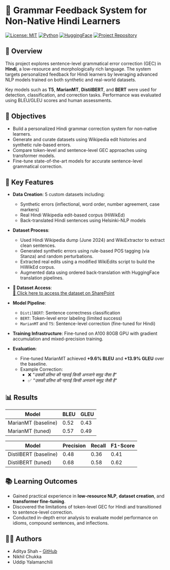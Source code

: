 # 📝 Grammar Feedback System for Non-Native Hindi Learners

[![License: MIT](https://img.shields.io/badge/License-MIT-green.svg)](LICENSE)
[![Python](https://img.shields.io/badge/Python-3.10+-blue.svg)](https://www.python.org/)
[![HuggingFace](https://img.shields.io/badge/HuggingFace-Transformers-yellow)](https://huggingface.co/transformers/)
[![Project Repository](https://img.shields.io/badge/GitHub-NLP_Project-blue)](https://github.com/uddeepyalamanchili/NLP_Project)

## 📌 Overview

This project explores sentence-level grammatical error correction (GEC) in **Hindi**, a low-resource and morphologically rich language. The system targets personalized feedback for Hindi learners by leveraging advanced NLP models trained on both synthetic and real-world datasets.

Key models such as **T5**, **MarianMT**, **DistilBERT**, and **BERT** were used for detection, classification, and correction tasks. Performance was evaluated using BLEU/GLEU scores and human assessments.

## 🎯 Objectives

- Build a personalized Hindi grammar correction system for non-native learners.
- Generate and curate datasets using Wikipedia edit histories and synthetic rule-based errors.
- Compare token-level and sentence-level GEC approaches using transformer models.
- Fine-tune state-of-the-art models for accurate sentence-level grammatical correction.

## 🧠 Key Features

- **Data Creation**: 5 custom datasets including:
  - Synthetic errors (inflectional, word order, number agreement, case markers)
  - Real Hindi Wikipedia edit-based corpus (HiWikEd)
  - Back-translated Hindi sentences using Helsinki-NLP models

- **Dataset Process**:
  - Used Hindi Wikipedia dump (June 2024) and WikiExtractor to extract clean sentences.
  - Generated synthetic errors using rule-based POS tagging (via Stanza) and random perturbations.
  - Extracted real edits using a modified WikiEdits script to build the HiWikEd corpus.
  - Augmented data using ordered back-translation with HuggingFace translation pipelines.

- **🔗 Dataset Access**:  
  [📂 Click here to access the dataset on SharePoint](https://gmuedu-my.sharepoint.com/:f:/g/personal/uyalaman_gmu_edu/El9MKJSpVBtGutpSgO0OHxAB6IN_FFDzzj_mI7uipYpyLQ?e=dHs31D)

- **Model Pipeline**:
  - `DistilBERT`: Sentence correctness classification
  - `BERT`: Token-level error labeling (limited success)
  - `MarianMT` and `T5`: Sentence-level correction (fine-tuned for Hindi)

- **Training Infrastructure**: Fine-tuned on A100 80GB GPU with gradient accumulation and mixed-precision training.

- **Evaluation**:
  - Fine-tuned MarianMT achieved **+9.6% BLEU** and **+13.9% GLEU** over the baseline.
  - Example Correction:
    - ❌ *"उसकी प्रतिभा की गहराई किसी अनजाने समुद्र जैसा है"*
    - ✅ *"उसकी प्रतिभा की गहराई किसी अनजाने समुद्र जैसी है"*

## 📊 Results

| Model               | BLEU | GLEU |
|--------------------|------|------|
| MarianMT (baseline)| 0.52 | 0.43 |
| MarianMT (tuned)   | 0.57 | 0.49 |

| Model               | Precision | Recall | F1-Score |
|--------------------|-----------|--------|----------|
| DistilBERT (baseline) | 0.48   | 0.36   | 0.41     |
| DistilBERT (tuned)    | 0.68   | 0.58   | 0.62     |

## 📚 Learning Outcomes

- Gained practical experience in **low-resource NLP**, **dataset creation**, and **transformer fine-tuning**.
- Discovered the limitations of token-level GEC for Hindi and transitioned to sentence-level correction.
- Conducted in-depth error analysis to evaluate model performance on idioms, compound sentences, and inflections.

## 👨‍💻 Authors

- Aditya Shah – [GitHub](https://github.com/aditya-sudo)
- Nikhil Chukka
- Uddip Yalamanchili
